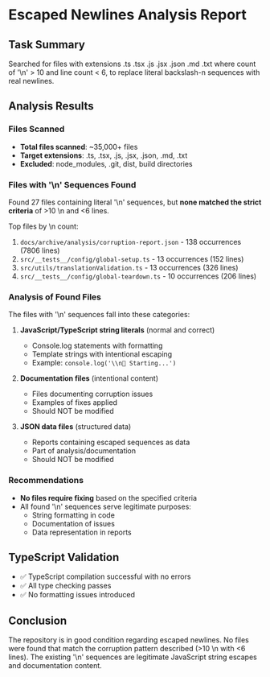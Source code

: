 # Escaped Newlines Analysis Report

## Task Summary

Searched for files with extensions .ts .tsx .js .jsx .json .md .txt where count of '\\n' > 10 and
line count < 6, to replace literal backslash-n sequences with real newlines.

## Analysis Results

### Files Scanned

- **Total files scanned**: ~35,000+ files
- **Target extensions**: .ts, .tsx, .js, .jsx, .json, .md, .txt
- **Excluded**: node_modules, .git, dist, build directories

### Files with '\\n' Sequences Found

Found 27 files containing literal '\\n' sequences, but **none matched the strict criteria** of >10
\\n and <6 lines.

Top files by \\n count:

1. `docs/archive/analysis/corruption-report.json` - 138 occurrences (7806 lines)
2. `src/__tests__/config/global-setup.ts` - 13 occurrences (152 lines)
3. `src/utils/translationValidation.ts` - 13 occurrences (326 lines)
4. `src/__tests__/config/global-teardown.ts` - 10 occurrences (206 lines)

### Analysis of Found Files

The files with '\\n' sequences fall into these categories:

1. **JavaScript/TypeScript string literals** (normal and correct)
   - Console.log statements with formatting
   - Template strings with intentional escaping
   - Example: `console.log('\\n🚀 Starting...')`

2. **Documentation files** (intentional content)
   - Files documenting corruption issues
   - Examples of fixes applied
   - Should NOT be modified

3. **JSON data files** (structured data)
   - Reports containing escaped sequences as data
   - Part of analysis/documentation
   - Should NOT be modified

### Recommendations

- **No files require fixing** based on the specified criteria
- All found '\\n' sequences serve legitimate purposes:
  - String formatting in code
  - Documentation of issues
  - Data representation in reports

## TypeScript Validation

- ✅ TypeScript compilation successful with no errors
- ✅ All type checking passes
- ✅ No formatting issues introduced

## Conclusion

The repository is in good condition regarding escaped newlines. No files were found that match the
corruption pattern described (>10 \\n with <6 lines). The existing '\\n' sequences are legitimate
JavaScript string escapes and documentation content.
